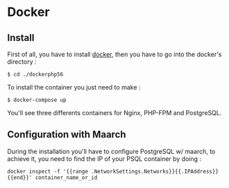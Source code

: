 # Docker

## Install

First of all, you have to install [docker](https://www.docker.com/), then you have to go into the docker's directory : 
 
```
$ cd ./dockerphp56
```

To install the container you just need to make : 

```
$ docker-compose up 
```

You'll see three differents containers for Nginx, PHP-FPM and PostgreSQL. 

## Configuration with Maarch 

During the installation you'll have to configure PostgreSQL w/ maarch, to achieve it, you need to find the IP of your PSQL container by doing : 

```
docker inspect -f '{{range .NetworkSettings.Networks}}{{.IPAddress}}{{end}}' container_name_or_id
```
